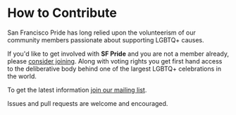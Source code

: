 # How to Contribute

San Francisco Pride has long relied upon the volunteerism of our community members passionate about supporting LGBTQ+ causes. 

If you'd like to get involved with **SF Pride** and you are not a member already, please [consider joining](https://members.sfpride.org). Along with voting rights you get first hand access to the deliberative body behind one of the largest LGBTQ+ celebrations in the world.

To get the latest information [join our mailing list](https://lp.constantcontactpages.com/su/7ILW1dD).

Issues and pull requests are welcome and encouraged.
